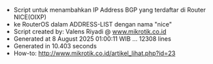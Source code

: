 - Script untuk menambahkan IP Address BGP yang terdaftar di Router NICE(OIXP)
- ke RouterOS dalam ADDRESS-LIST dengan nama "nice"
- Script created by: Valens Riyadi @ www.mikrotik.co.id
- Generated at 8 August 2025 01:00:11 WIB ... 12308 lines
- Generated in 10.403 seconds
- How-to: http://www.mikrotik.co.id/artikel_lihat.php?id=23
